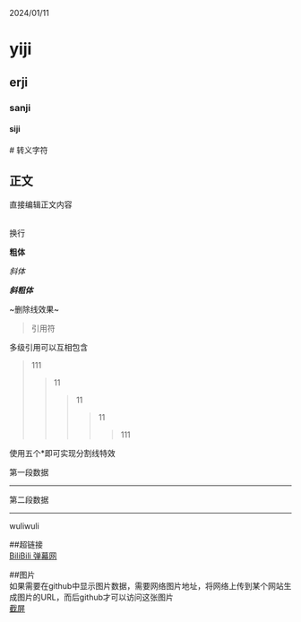 2024/01/11
# yiji
## erji
### sanji
#### siji

\# 转义字符

## 正文
直接编辑正文内容

<br> 换行

**粗体**

*斜体*

***斜粗体***

~删除线效果~
>引用符

多级引用可以互相包含
>111
>>11
>>>11
>>>>11
>>>>>111

使用五个\*即可实现分割线特效

第一段数据

*****

第二段数据

*****

wuliwuli

##超链接<br>
[BiliBili 弹幕网](https://www.bilibili.com "点击进入 bilibili")

##图片<br>
如果需要在github中显示图片数据，需要网络图片地址，将网络上传到某个网站生成图片的URL，而后github才可以访问这张图片<br>
[截屏](C://Users//赵雪祺//Desktop//图片//起源.png)

